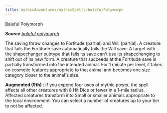```yaml
---
title: mythicAdventures/mythicSpells/balefulPolymorph
---
```

Baleful Polymorph

**Source** [_baleful polymorph_](spells/balefulPolymorph.md#_baleful-polymorph)

The saving throw changes to Fortitude (partial) and Will (partial). A creature that fails the Fortitude save automatically fails the Will save. A target with the [shapechanger](monsters/creatureTypes.md#_shapechanger-subtype) subtype that fails its save can't use its shapechanging to shift out of its new form. A creature that succeeds at the Fortitude save is partially transformed into the intended animal. For 1 minute per level, it takes on cosmetic features appropriate to that animal and becomes one size category closer to the animal's size.

**Augmented (9th)** : If you expend four uses of mythic power, the spell affects all other creatures with 8 Hit Dice or fewer in a 1-mile radius. Affected creatures transform into Small or smaller animals appropriate to the local environment. You can select a number of creatures up to your tier to not be affected.

